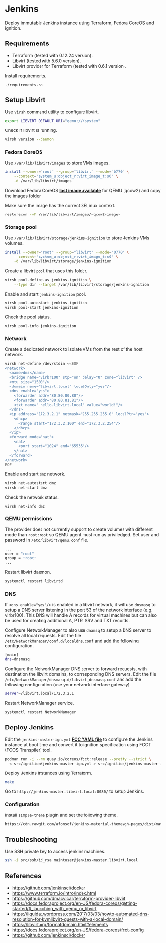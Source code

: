 # Jenkins

Deploy immutable Jenkins instance using Terraform, Fedora CoreOS and ignition.

## Requirements

- Terraform (tested with 0.12.24 version).
- Libvirt (tested with 5.6.0 version).
- Libvirt provider for Terraform (tested with 0.6.1 version).

Install requirements.

```bash
./requirements.sh
```

## Setup Libvirt

Use `virsh` command utility to configure libvirt.

```bash
export LIBVIRT_DEFAULT_URI="qemu:///system"
```

Check if libvirt is running.

```bash
virsh version --daemon
```

### Fedora CoreOS

Use `/var/lib/libvirt/images` to store VMs images.

```bash
install --owner="root" --group="libvirt" --mode="0770" \
    --context="system_u:object_r:virt_image_t:s0" \
    -d /var/lib/libvirt/images
```

Download Fedora CoreOS **[last image available](https://getfedora.org/coreos/download?tab=metal_virtualized&stream=stable)** for QEMU (qcow2) and copy the images folder.

Make sure the image has the correct SELinux context.

```bash
restorecon -vF /var/lib/libvirt/images/<qcow2-image>
```

### Storage pool

Use `/var/lib/libvirt/storage/jenkins-ignition` to store Jenkins VMs volumes.

```bash
install --owner="root" --group="libvirt" --mode="0770" \
    --context="system_u:object_r:virt_image_t:s0" \
    -d /var/lib/libvirt/storage/jenkins-ignition
```

Create a libvirt `pool` that uses this folder.

```bash
virsh pool-define-as jenkins-ignition \
    --type dir --target /var/lib/libvirt/storage/jenkins-ignition
```

Enable and start `jenkins-ignition` pool.

```bash
virsh pool-autostart jenkins-ignition
virsh pool-start jenkins-ignition
```

Check the pool status.

```
virsh pool-info jenkins-ignition
```

### Network

Create a dedicated network to isolate VMs from the rest of the host network.

```bash
virsh net-define /dev/stdin <<EOF
<network>
  <name>dmz</name>
  <bridge name="virbr100" stp="on" delay="0" zone="libvirt" />
  <mtu size="1500"/>
  <domain name="libvirt.local" localOnly="yes"/>
  <dns enable="yes">
    <forwarder addr="80.80.80.80"/>
    <forwarder addr="80.80.81.81"/>
    <txt name="_hello.libvirt.local" value="world!"/>
  </dns>
  <ip address="172.3.2.1" netmask="255.255.255.0" localPtr="yes">
    <dhcp>
      <range start="172.3.2.100" end="172.3.2.254"/>
    </dhcp>
  </ip>
  <forward mode="nat">
    <nat>
      <port start="1024" end="65535"/>
    </nat>
  </forward>
</network>
EOF
```

Enable and start `dmz` network.

```bash
virsh net-autostart dmz
virsh net-start dmz
```

Check the network status.

```
virsh net-info dmz
```

### QEMU permissions

The provider does not currently support to create volumes with different mode than `root:root` so QEMU agent must run as priviledged. Set user and password in `/etc/libvirt/qemu.conf` file.

```bash
...
user = "root"
group = "root"
...
```

Restart libvirt daemon.

```bash
systemctl restart libvirtd
```

### DNS

If `<dns enable="yes"/>` is enabled in a libvirt network, it will use `dnsmasq` to setup a DNS server listening in the port 53 of the network interface (e.g. virbr100). This DNS will handle A records for virtual machines but can also be used for creating additional A, PTR, SRV and TXT records.

Configure NetworkManager to also use `dnamsq` to setup a DNS server to resolve all local requests. Edit the file `/etc/NetworkManager/conf.d/localdns.conf` and add the following configuration.

```bash
[main]
dns=dnsmasq
```

Configure the NetworkManager DNS server to forward requests, with destination the libvirt domains, to corresponding DNS servers. Edit the file `/etc/NetworkManager/dnsmasq.d/libvirt_dnsmasq.conf` and add the following configuration (use your network interface gateway).

```bash
server=/libvirt.local/172.3.2.1
```

Restart NetworkManager service.

```bash
systemctl restart NetworkManager
```

## Deploy Jenkins

Edit the `jenkins-master-ign.yml` **[FCC YAML file](https://docs.fedoraproject.org/en-US/fedora-coreos/fcct-config/)** to configure the Jenkins instance at boot time and convert it to ignition specification using FCCT (FCOS Transpiler) tool.

```bash
podman run -i --rm quay.io/coreos/fcct:release --pretty --strict \
  < src/ignition/jenkins-master-ign.yml > src/ignition/jenkins-master-ign.json
```

Deploy Jenkins instances using Terraform.

```bash
make
```

Go to `http://jenkins-master.libvirt.local:8080/` to setup Jenkins.

### Configuration

Install `simple-theme` plugin and set the following theme.

```bash
https://cdn.rawgit.com/afonsof/jenkins-material-theme/gh-pages/dist/material-blue-grey.css
```

## Troubleshooting

Use SSH private key to access jenkins machines.

```bash
ssh -i src/ssh/id_rsa maintuser@jenkins-master.libvirt.local
```

## References

- https://github.com/jenkinsci/docker
- https://www.terraform.io/intro/index.html
- https://github.com/dmacvicar/terraform-provider-libvirt
- https://docs.fedoraproject.org/en-US/fedora-coreos/getting-started/#_launching_with_qemu_or_libvirt
- https://liquidat.wordpress.com/2017/03/03/howto-automated-dns-resolution-for-kvmlibvirt-guests-with-a-local-domain/
- https://libvirt.org/formatdomain.html#elements
- https://docs.fedoraproject.org/en-US/fedora-coreos/fcct-config
- https://github.com/jenkinsci/docker
